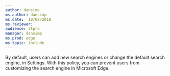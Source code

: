 ```yaml
---
author: dansimp
ms.author: dansimp
ms.date:  10/02/2018
ms.reviewer:
audience: itpro
manager: dansimp
ms.prod: edge
ms.topic: include
---
```


By default, users can add new search engines or change the default search engine, in Settings. With this policy, you can prevent users from customizing the search engine in Microsoft Edge.
